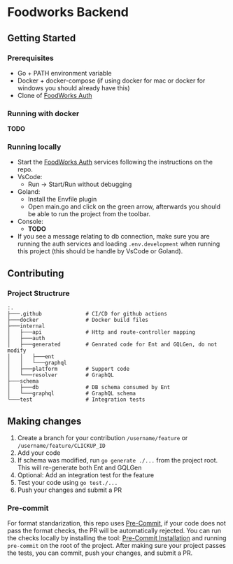 # Foodworks Backend
## Getting Started
### Prerequisites
 - Go + PATH environment variable
 - Docker + docker-compose (if using docker for mac or docker for windows you should already have this)
 - Clone of [FoodWorks Auth](https://github.com/FoodWorks-PI/foodworks-auth)
### Running with docker
**TODO**
### Running locally 
- Start the [FoodWorks Auth](https://github.com/FoodWorks-PI/foodworks-auth) services following the instructions on the repo.
- VsCode:
    -  Run -> Start/Run without debugging
- Goland: 
    - Install the Envfile plugin 
    - Open main.go and click on the green arrow, afterwards you should be able to run the project from the toolbar.
- Console:
    - **TODO**
- If you see a message relating to db connection, make sure you are running the auth services and loading `.env.development` when running this project (this should be handle by VsCode or Goland).
## Contributing
### Project Structrure
```
:.
├───.github              # CI/CD for github actions
├───docker               # Docker build files
├───internal    
│   ├───api              # Http and route-controller mapping
│   ├───auth
│   ├───generated        # Genrated code for Ent and GQLGen, do not modify 
│   │   ├───ent
│   │   └───graphql
│   ├───platform         # Support code 
│   └───resolver         # GraphQL
├───schema                  
│   ├───db               # DB schema consumed by Ent
│   └───graphql          # GraphQL schema
└───test                 # Integration tests
```
## Making changes
 1. Create a branch for your contribution `/username/feature` or `/username/feature/CLICKUP_ID`
 1. Add your code
 1. If schema was modified, run `go generate ./...` from the project root. This will re-generate both Ent and GQLGen
 1. Optional: Add an integration test for the feature
 1. Test your code using `go test./...`
 1. Push your changes and submit a PR
### Pre-commit
For format standarization, this repo uses [Pre-Commit](https://pre-commit.com/#installation), if your code does not pass the format checks, the PR will be automatically rejected. 
You can run the checks locally by installing the tool: [Pre-Commit Installation](https://pre-commit.com/#installation) and running `pre-commit` on the root of the project. After making sure your project passes the tests, you can commit, push your changes, and submit a PR.